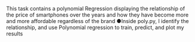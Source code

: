 This task contains a polynomial Regression displaying the relationship of the price of smartphones over the years and how they have become more and more affordable regardless of the brand
●Inside poly.py, I identify the relationship, and use Polynomial regression to train, predict, and plot my results
